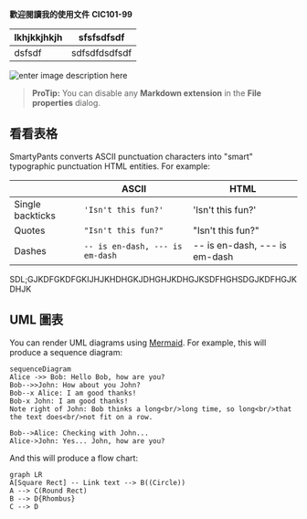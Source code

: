 **歡迎閱讀我的使用文件**
**CIC101-99**

| lkhjkkjhkjh | sfsfsdfsdf |
|--|--|
| dsfsdf |sdfsdfdsdfsdf  |



![enter image description here](https://encrypted-tbn2.gstatic.com/images?q=tbn:ANd9GcSC4DtHTGprsp7K8u0ZlfSDmIDplvQYH5vniT0I3rpcl6wqBh8b)

> **ProTip:** You can disable any **Markdown extension** in the **File properties** dialog.


## 看看表格

SmartyPants converts ASCII punctuation characters into "smart" typographic punctuation HTML entities. For example:

|                |ASCII                          |HTML                         |
|----------------|-------------------------------|-----------------------------|
|Single backticks|`'Isn't this fun?'`            |'Isn't this fun?'            |
|Quotes          |`"Isn't this fun?"`            |"Isn't this fun?"            |
|Dashes          |`-- is en-dash, --- is em-dash`|-- is en-dash, --- is em-dash|





SDL;GJKDFGKDFGKIJHJKHDHGKJDHGHJKDHGJKSDFHGHSDGJKDFHGJKDHJK





## UML 圖表

You can render UML diagrams using [Mermaid](https://mermaidjs.github.io/). For example, this will produce a sequence diagram:

```mermaid
sequenceDiagram
Alice ->> Bob: Hello Bob, how are you?
Bob-->>John: How about you John?
Bob--x Alice: I am good thanks!
Bob-x John: I am good thanks!
Note right of John: Bob thinks a long<br/>long time, so long<br/>that the text does<br/>not fit on a row.

Bob-->Alice: Checking with John...
Alice->John: Yes... John, how are you?
```

And this will produce a flow chart:

```mermaid
graph LR
A[Square Rect] -- Link text --> B((Circle))
A --> C(Round Rect)
B --> D{Rhombus}
C --> D
```
